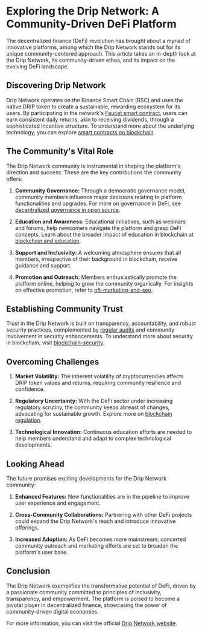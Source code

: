 # Exploring the Drip Network: A Community-Driven DeFi Platform

The decentralized finance (DeFi) revolution has brought about a myriad of innovative platforms, among which the Drip Network stands out for its unique community-centered approach. This article takes an in-depth look at the Drip Network, its community-driven ethos, and its impact on the evolving DeFi landscape.

## Discovering Drip Network

Drip Network operates on the Binance Smart Chain (BSC) and uses the native DRIP token to create a sustainable, rewarding ecosystem for its users. By participating in the network's [Faucet smart contract](https://www.drip.community/faucet), users can earn consistent daily returns, akin to receiving dividends, through a sophisticated incentive structure. To understand more about the underlying technology, you can explore [smart contracts on blockchain](https://www.license-token.com/wiki/smart-contracts-on-blockchain).

## The Community's Vital Role

The Drip Network community is instrumental in shaping the platform's direction and success. These are the key contributions the community offers:

1. **Community Governance:** Through a democratic governance model, community members influence major decisions relating to platform functionalities and upgrades. For more on governance in DeFi, see [decentralized governance in open source](https://www.license-token.com/wiki/decentralized-governance-in-open-source).

2. **Education and Awareness:** Educational initiatives, such as webinars and forums, help newcomers navigate the platform and grasp DeFi concepts. Learn about the broader impact of education in blockchain at [blockchain and education](https://www.license-token.com/wiki/blockchain-and-education).

3. **Support and Inclusivity:** A welcoming atmosphere ensures that all members, irrespective of their background in blockchain, receive guidance and support.

4. **Promotion and Outreach:** Members enthusiastically promote the platform online, helping to grow the community organically. For insights on effective promotion, refer to [nft-marketing-and-seo](https://www.license-token.com/wiki/nft-marketing-and-seo).

## Establishing Community Trust

Trust in the Drip Network is built on transparency, accountability, and robust security practices, complemented by [regular audits](https://www.drip.community/) and community involvement in security enhancements. To understand more about security in blockchain, visit [blockchain-security](https://www.license-token.com/wiki/blockchain-security).

## Overcoming Challenges

1. **Market Volatility:** The inherent volatility of cryptocurrencies affects DRIP token values and returns, requiring community resilience and confidence.

2. **Regulatory Uncertainty:** With the DeFi sector under increasing regulatory scrutiny, the community keeps abreast of changes, advocating for sustainable growth. Explore more on [blockchain regulation](https://www.license-token.com/wiki/blockchain-regulation).

3. **Technological Innovation:** Continuous education efforts are needed to help members understand and adapt to complex technological developments.

## Looking Ahead

The future promises exciting developments for the Drip Network community:

1. **Enhanced Features:** New functionalities are in the pipeline to improve user experience and engagement.

2. **Cross-Community Collaborations:** Partnering with other DeFi projects could expand the Drip Network's reach and introduce innovative offerings.

3. **Increased Adoption:** As DeFi becomes more mainstream, concerted community outreach and marketing efforts are set to broaden the platform's user base.

## Conclusion

The Drip Network exemplifies the transformative potential of DeFi, driven by a passionate community committed to principles of inclusivity, transparency, and empowerment. The platform is poised to become a pivotal player in decentralized finance, showcasing the power of community-driven digital economies.

For more information, you can visit the official [Drip Network website](https://www.drip.community/).